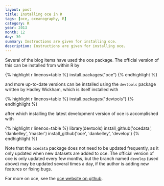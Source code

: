 ```yaml
---
layout: post
title: Installing oce in R
tags: [oce, oceanography, R]
category: R
year: 2013
month: 12
day: 30
summary: Instructions are given for installing oce.
description: Instructions are given for installing oce.
---
```


Several of the blog items have used the oce package.  The official version of this can be installed from within R by

{% highlight r linenos=table %}
install.packages("oce")
{% endhighlight %}

and more up-to-date versions can be installed using the ``devtools`` package written by Hadley Wickham, which is itself installed with

{% highlight r linenos=table %}
install.packages("devtools")
{% endhighlight %}

after which installing the latest development version of oce is accomplished with

{% highlight r linenos=table %}
library(devtools)
install_github('ocedata', 'dankelley', 'master')
install_github('oce', 'dankelley', 'develop')
{% endhighlight %}

Note that the ``ocedata`` package does not need to be updated frequently, as it only updated when new datasets are added to oce. The official version of oce is only updated every few months, but the branch named ``develop`` (used above) may be updated several times a day, if the author is adding new features or fixing bugs.

For more on oce, see the [oce website on github](http://dankelley.github.io/oce/).
